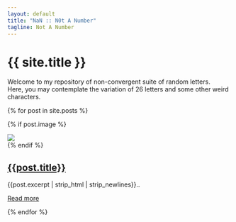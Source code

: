 ```yaml
---
layout: default
title: "NaN :: N0t A Number"
tagline: Not A Number
---
```


<div class="jumbotron">
    <h1 class="display-3">{{ site.title }}</h1>
    <p class="lead">
      Welcome to my repository of non-convergent suite of random letters.<br/>
      Here, you may contemplate the variation of 26 letters and some other weird characters.
    </p>
</div>

{% for post in site.posts %}
<article class="teaser">

{% if post.image %}
<div class="image">
<a href="{{ HOME_PATH }}{{post.url}}">
  <img src="{{site.url}}/assets/images/{{post.image}}" />
</a>
</div>
{% endif %}

<h2><a href="{{ HOME_PATH }}{{post.url}}">{{post.title}}</a></h2>

<div class="excerpt">
{{post.excerpt | strip_html | strip_newlines}}..
</div>

<div class="read-more">
    <p><a class="btn btn-sm btn-secondary btn-block" href="{{ post.url }}" role="button">Read more <i class="fa fa-arrow-circle-right"></i></a></p>
</div>

</article>
{% endfor %}  
